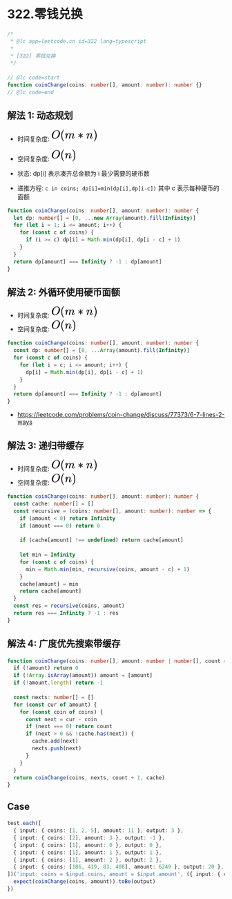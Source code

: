 # 322.零钱兑换

```ts
/*
 * @lc app=leetcode.cn id=322 lang=typescript
 *
 * [322] 零钱兑换
 */

// @lc code=start
function coinChange(coins: number[], amount: number): number {}
// @lc code=end
```

## 解法 1: 动态规划

- 时间复杂度: <!-- $O(m*n)$ --> <img style="transform: translateY(0.1em); background: white;" src="./svg/o-m-multiply-n.svg" alt="O(m*n)">
- 空间复杂度: <!-- $O(n)$ --> <img style="transform: translateY(0.1em); background: white;" src="./svg/o-n.svg" alt="O(n)">

- 状态: dp[i] 表示凑齐总金额为 i 最少需要的硬币数
- 递推方程: `c in coins; dp[i]=min(dp[i],dp[i-c])` 其中 c 表示每种硬币的面额

```ts
function coinChange(coins: number[], amount: number): number {
  let dp: number[] = [0, ...new Array(amount).fill(Infinity)]
  for (let i = 1; i <= amount; i++) {
    for (const c of coins) {
      if (i >= c) dp[i] = Math.min(dp[i], dp[i - c] + 1)
    }
  }
  return dp[amount] === Infinity ? -1 : dp[amount]
}
```

## 解法 2: 外循环使用硬币面额

- 时间复杂度: <!-- $O(m*n)$ --> <img style="transform: translateY(0.1em); background: white;" src="./svg/o-m-multiply-n.svg" alt="O(m*n)">
- 空间复杂度: <!-- $O(n)$ --> <img style="transform: translateY(0.1em); background: white;" src="./svg/o-n.svg" alt="O(n)">

```ts
function coinChange(coins: number[], amount: number): number {
  const dp: number[] = [0, ...Array(amount).fill(Infinity)]
  for (const c of coins) {
    for (let i = c; i <= amount; i++) {
      dp[i] = Math.min(dp[i], dp[i - c] + 1)
    }
  }
  return dp[amount] === Infinity ? -1 : dp[amount]
}
```

- https://leetcode.com/problems/coin-change/discuss/77373/6-7-lines-2-ways

## 解法 3: 递归带缓存

- 时间复杂度: <!-- $O(m*n)$ --> <img style="transform: translateY(0.1em); background: white;" src="./svg/o-m-multiply-n.svg" alt="O(m*n)">
- 空间复杂度: <!-- $O(n)$ --> <img style="transform: translateY(0.1em); background: white;" src="./svg/o-n.svg" alt="O(n)">

```ts
function coinChange(coins: number[], amount: number): number {
  const cache: number[] = []
  const recursive = (coins: number[], amount: number): number => {
    if (amount < 0) return Infinity
    if (amount === 0) return 0

    if (cache[amount] !== undefined) return cache[amount]

    let min = Infinity
    for (const c of coins) {
      min = Math.min(min, recursive(coins, amount - c) + 1)
    }
    cache[amount] = min
    return cache[amount]
  }
  const res = recursive(coins, amount)
  return res === Infinity ? -1 : res
}
```

## 解法 4: 广度优先搜索带缓存

```ts
function coinChange(coins: number[], amount: number | number[], count = 1, cache = new Set()): number {
  if (!amount) return 0
  if (!Array.isArray(amount)) amount = [amount]
  if (!amount.length) return -1

  const nexts: number[] = []
  for (const cur of amount) {
    for (const coin of coins) {
      const next = cur - coin
      if (next === 0) return count
      if (next > 0 && !cache.has(next)) {
        cache.add(next)
        nexts.push(next)
      }
    }
  }
  return coinChange(coins, nexts, count + 1, cache)
}
```

## Case

```ts
test.each([
  { input: { coins: [1, 2, 5], amount: 11 }, output: 3 },
  { input: { coins: [2], amount: 3 }, output: -1 },
  { input: { coins: [1], amount: 0 }, output: 0 },
  { input: { coins: [1], amount: 1 }, output: 1 },
  { input: { coins: [1], amount: 2 }, output: 2 },
  { input: { coins: [186, 419, 83, 408], amount: 6249 }, output: 20 },
])('input: coins = $input.coins, amount = $input.amount', ({ input: { coins, amount }, output }) => {
  expect(coinChange(coins, amount)).toBe(output)
})
```
